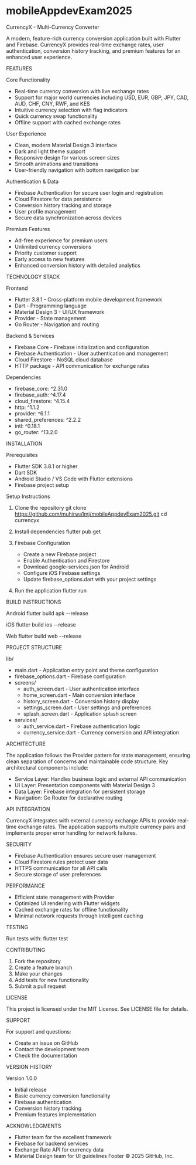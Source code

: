 
# mobileAppdevExam2025
CurrencyX - Multi-Currency Converter

A modern, feature-rich currency conversion application built with Flutter and Firebase. CurrencyX provides real-time exchange rates, user authentication, conversion history tracking, and premium features for an enhanced user experience.

FEATURES

Core Functionality
- Real-time currency conversion with live exchange rates
- Support for major world currencies including USD, EUR, GBP, JPY, CAD, AUD, CHF, CNY, RWF, and KES
- Intuitive currency selection with flag indicators
- Quick currency swap functionality
- Offline support with cached exchange rates

User Experience
- Clean, modern Material Design 3 interface
- Dark and light theme support
- Responsive design for various screen sizes
- Smooth animations and transitions
- User-friendly navigation with bottom navigation bar

Authentication & Data
- Firebase Authentication for secure user login and registration
- Cloud Firestore for data persistence
- Conversion history tracking and storage
- User profile management
- Secure data synchronization across devices

Premium Features
- Ad-free experience for premium users
- Unlimited currency conversions
- Priority customer support
- Early access to new features
- Enhanced conversion history with detailed analytics

TECHNOLOGY STACK

Frontend
- Flutter 3.8.1 - Cross-platform mobile development framework
- Dart - Programming language
- Material Design 3 - UI/UX framework
- Provider - State management
- Go Router - Navigation and routing

Backend & Services
- Firebase Core - Firebase initialization and configuration
- Firebase Authentication - User authentication and management
- Cloud Firestore - NoSQL cloud database
- HTTP package - API communication for exchange rates

Dependencies
- firebase_core: ^2.31.0
- firebase_auth: ^4.17.4
- cloud_firestore: ^4.15.4
- http: ^1.1.2
- provider: ^6.1.1
- shared_preferences: ^2.2.2
- intl: ^0.18.1
- go_router: ^13.2.0

INSTALLATION

Prerequisites
- Flutter SDK 3.8.1 or higher
- Dart SDK
- Android Studio / VS Code with Flutter extensions
- Firebase project setup

Setup Instructions

1. Clone the repository
   git clone https://github.com/muhirwa1mj/mobileAppdevExam2025.git
   cd currencyx

2. Install dependencies
   flutter pub get

3. Firebase Configuration
   - Create a new Firebase project
   - Enable Authentication and Firestore
   - Download google-services.json for Android
   - Configure iOS Firebase settings
   - Update firebase_options.dart with your project settings

4. Run the application
   flutter run

BUILD INSTRUCTIONS

Android
flutter build apk --release

iOS
flutter build ios --release

Web
flutter build web --release

PROJECT STRUCTURE

lib/
- main.dart - Application entry point and theme configuration
- firebase_options.dart - Firebase configuration
- screens/
  - auth_screen.dart - User authentication interface
  - home_screen.dart - Main conversion interface
  - history_screen.dart - Conversion history display
  - settings_screen.dart - User settings and preferences
  - splash_screen.dart - Application splash screen
- services/
  - auth_service.dart - Firebase authentication logic
  - currency_service.dart - Currency conversion and API integration

ARCHITECTURE

The application follows the Provider pattern for state management, ensuring clean separation of concerns and maintainable code structure. Key architectural components include:

- Service Layer: Handles business logic and external API communication
- UI Layer: Presentation components with Material Design 3
- Data Layer: Firebase integration for persistent storage
- Navigation: Go Router for declarative routing

API INTEGRATION

CurrencyX integrates with external currency exchange APIs to provide real-time exchange rates. The application supports multiple currency pairs and implements proper error handling for network failures.

SECURITY

- Firebase Authentication ensures secure user management
- Cloud Firestore rules protect user data
- HTTPS communication for all API calls
- Secure storage of user preferences

PERFORMANCE

- Efficient state management with Provider
- Optimized UI rendering with Flutter widgets
- Cached exchange rates for offline functionality
- Minimal network requests through intelligent caching

TESTING

Run tests with:
flutter test

CONTRIBUTING

1. Fork the repository
2. Create a feature branch
3. Make your changes
4. Add tests for new functionality
5. Submit a pull request

LICENSE

This project is licensed under the MIT License. See LICENSE file for details.

SUPPORT

For support and questions:
- Create an issue on GitHub
- Contact the development team
- Check the documentation

VERSION HISTORY

Version 1.0.0
- Initial release
- Basic currency conversion functionality
- Firebase authentication
- Conversion history tracking
- Premium features implementation

ACKNOWLEDGMENTS

- Flutter team for the excellent framework
- Firebase for backend services
- Exchange Rate API for currency data
- Material Design team for UI guidelines
Footer
© 2025 GitHub, Inc.